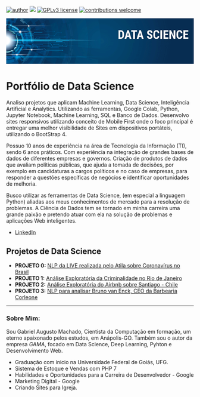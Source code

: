 [![author](https://img.shields.io/badge/author-gabrielaugustom-red.svg)](https://www.linkedin.com/in/gabriel-augusto-machado) [![](https://img.shields.io/badge/python-3.5+-blue.svg)](https://www.python.org/downloads/release/python-365/) [![GPLv3 license](https://img.shields.io/badge/License-GPLv3-blue.svg)](http://perso.crans.org/besson/LICENSE.html) [![contributions welcome](https://img.shields.io/badge/contributions-welcome-brightgreen.svg?style=flat)](https://github.com/gabrielaugustom/meu-portfolio)

<p align="center">
  <img src="banner.png" >
</p>

# Portfólio de Data Science

Analiso projetos que aplicam Machine Learning, Data Science, Inteligência Artificial e Analytics. Utilizando as ferramentas, Google Colab, Python, Jupyter Notebook, Machine Learning, SQL e Banco de Dados. Desenvolvo sites responsivos utilizando conceito de Mobile First onde o foco principal é entregar uma melhor visibilidade de Sites em dispositivos portáteis, utilizando o BootStrap 4.

Possuo 10 anos de experiência na área de Tecnologia da Informação (TI), sendo 6 anos práticos. Com experiência na integração de grandes bases de dados de diferentes empresas e governos. Criação de produtos de dados que avaliam políticas públicas, que ajuda a tomada de decisões, por exemplo em candidaturas a cargos políticos e no caso de empresas, para responder a questões específicas de negócios e identificar oportunidades de melhoria.

Busco utilizar as ferramentas de Data Science, (em especial a linguagem Python) aliadas aos meus conhecimentos de mercado para a resolução de problemas. A Ciência de Dados tem se tornado em minha carreira uma grande paixão e pretendo atuar com ela na solução de problemas e aplicações Web inteligentes.

* [LinkedIn](https://www.linkedin.com/in/gabriel-augusto-machado)

## Projetos de Data Science

* **PROJETO 0:** [NLP da LIVE realizada pelo Atila sobre Coronavírus no Brasil](https://bit.ly/2WHD3H2)
* **PROJETO 1:** [Análise Exploratória da Criminalidade no Rio de Janeiro](https://bit.ly/2tkCTc9)
* **PROJETO 2:**  [Análise Exploratória do Airbnb sobre Santiago - Chile](https://bit.ly/31P9Ha0)
* **PROJETO 3:**  [NLP para analisar Bruno van Enck, CEO da Barbearia Corleone](https://bit.ly/39xvSnP)

---

### Sobre Mim:


Sou Gabriel Augusto Machado, Cientista da Computação em formação, um eterno apaixonado pelos estudos, em Anápolis-GO. Também sou o autor da empresa *GAMA*, focado em Data Science, Deep Learning, Pyhton e Desenvolvimento Web.

* Graduação com ínicio na Universidade Federal de Goiás, UFG.
* Sistema de Estoque e Vendas com PHP 7
* Habilidades e Oportunidades para a Carreira de Desenvolvedor - Google
* Marketing Digital - Google
* Criando Sites para Igreja.
